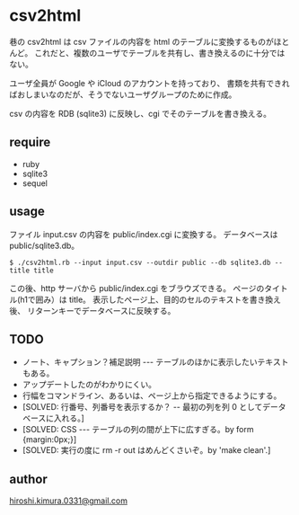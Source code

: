 # csv2html

巷の csv2html は csv ファイルの内容を html のテーブルに変換するものがほとんど。
これだと、複数のユーザでテーブルを共有し、書き換えるのに十分ではない。

ユーザ全員が Google や iCloud のアカウントを持っており、
書類を共有できればおしまいなのだが、そうでないユーザグループのために作成。

csv の内容を RDB (sqlite3) に反映し、cgi でそのテーブルを書き換える。

## require

* ruby
* sqlite3
* sequel

## usage

ファイル input.csv の内容を public/index.cgi に変換する。
データベースは public/sqlite3.db。

````
$ ./csv2html.rb --input input.csv --outdir public --db sqlite3.db --title title
````

この後、http サーバから public/index.cgi をブラウズできる。
ページのタイトル(h1で囲み）は title。
表示したページ上、目的のセルのテキストを書き換え後、
リターンキーでデータベースに反映する。

## TODO

* ノート、キャプション？補足説明 --- テーブルのほかに表示したいテキストもある。
* アップデートしたのがわかりにくい。
* 行幅をコマンドライン、あるいは、ページ上から指定できるようにする。
* [SOLVED: 行番号、列番号を表示するか？ -- 最初の列を列 0 としてデータベースに入れる。]
* [SOLVED: CSS --- テーブルの列の間が上下に広すぎる。by form {margin:0px;}]
* [SOLVED: 実行の度に rm -r out はめんどくさいぞ。by 'make clean'.]

## author

hiroshi.kimura.0331@gmail.com
